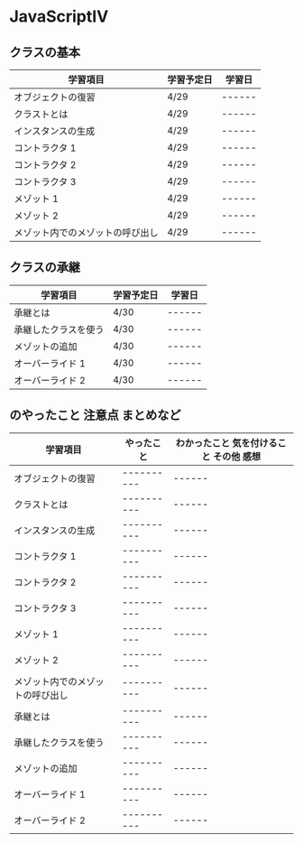# JavaScriptⅣ

## クラスの基本

| 学習項目                         | 学習予定日 | 学習日 |
| -------------------------------- | ---------- | ------ |
| オブジェクトの復習               | 4/29       | ------ |
| クラストとは                     | 4/29       | ------ |
| インスタンスの生成               | 4/29       | ------ |
| コントラクタ 1                   | 4/29       | ------ |
| コントラクタ 2                   | 4/29       | ------ |
| コントラクタ 3                   | 4/29       | ------ |
| メゾット 1                       | 4/29       | ------ |
| メゾット 2                       | 4/29       | ------ |
| メゾット内でのメゾットの呼び出し | 4/29       | ------ |

## クラスの承継

| 学習項目             | 学習予定日 | 学習日 |
| -------------------- | ---------- | ------ |
| 承継とは             | 4/30       | ------ |
| 承継したクラスを使う | 4/30       | ------ |
| メゾットの追加       | 4/30       | ------ |
| オーバーライド 1     | 4/30       | ------ |
| オーバーライド 2     | 4/30       | ------ |

## のやったこと 注意点 まとめなど

| 学習項目                         | やったこと | わかったこと 気を付けること その他 感想 |
| -------------------------------- | ---------- | --------------------------------------- |
| オブジェクトの復習               | ---------- | ------                                  |
| クラストとは                     | ---------- | ------                                  |
| インスタンスの生成               | ---------- | ------                                  |
| コントラクタ 1                   | ---------- | ------                                  |
| コントラクタ 2                   | ---------- | ------                                  |
| コントラクタ 3                   | ---------- | ------                                  |
| メゾット 1                       | ---------- | ------                                  |
| メゾット 2                       | ---------- | ------                                  |
| メゾット内でのメゾットの呼び出し | ---------- | ------                                  |
| 承継とは                         | ---------- | ------                                  |
| 承継したクラスを使う             | ---------- | ------                                  |
| メゾットの追加                   | ---------- | ------                                  |
| オーバーライド 1                 | ---------- | ------                                  |
| オーバーライド 2                 | ---------- | ------                                  |
